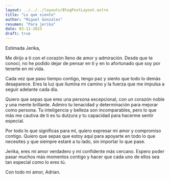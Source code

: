 ```yaml
---
layout: ../../../layouts/BlogPostLayout.astro
title: "Lo que siento"
author: "Miguel Gonzales"
resumen: "Para jerika"
date: 03-11-2023
draft: true
---
```


Estimada Jerika,

Me dirijo a ti con el corazón lleno de amor y admiración. Desde que te conocí, no he podido dejar de pensar en ti y en lo afortunado que soy por tenerte en mi vida.

Cada vez que paso tiempo contigo, tengo paz y siento que todo lo demás desaparece. Eres la luz que ilumina mi camino y la fuerza que me impulsa a seguir adelante cada día.

Quiero que sepas que eres una persona excepcional, con un corazón noble y una mente brillante. Admiro tu tenacidad y determinación para mejorar como persona. Tu inteligencia y belleza son incomparables, pero lo que más me cautiva de ti es tu dulzura y tu capacidad para hacerme sentir especial.

Por todo lo que significas para mí, quiero expresar mi amor y compromiso contigo. Quiero que sepas que estoy aquí para apoyarte en todo lo que necesites y que siempre estaré a tu lado, sin importar lo que pase.

Jerika, eres mi amor verdadero y mi confidente más cercano. Espero poder pasar muchos más momentos contigo y hacer que cada uno de ellos sea tan especial como lo eres tú.

Con todo mi amor, Adrian.
